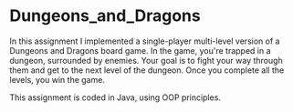 # Dungeons_and_Dragons
In this assignment I implemented a single-player multi-level version of a Dungeons and Dragons board game.
In the game, you're trapped in a dungeon, surrounded by enemies. Your goal is to fight your way through them and get to the next level of the dungeon. 
Once you complete all the levels, you win the game.

This assignment is coded in Java, using OOP principles.
